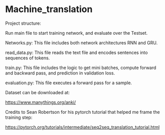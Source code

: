 # Machine_translation

Project structure: 

Run main file to start training network, and evaluate over the Testset.

Networks.py: This file includes both network architectures RNN and GRU.

read_data.py: This file reads the text file and encodes sentences into sequences of tokens.

train.py: This file includes the logic to get mini batches, compute forward and backward pass, and prediction in validation loss.

evaluation.py: This file executes a forward pass for a sample.

Dataset can be downloaded at:

https://www.manythings.org/anki/


Credits to Sean Robertson for his pytorch tutorial that helped me frame the training step:

https://pytorch.org/tutorials/intermediate/seq2seq_translation_tutorial.html
